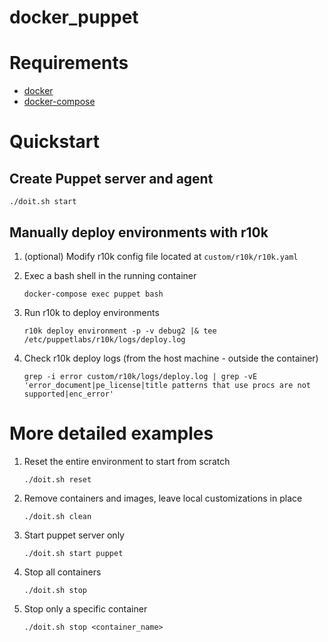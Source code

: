 # docker_puppet

# Requirements

- [docker](https://www.docker.com/products/docker-desktop)
- [docker-compose](https://docs.docker.com/compose/install/)

# Quickstart
## Create Puppet server and agent
```shell
./doit.sh start
```

## Manually deploy environments with r10k
1. (optional) Modify r10k config file located at `custom/r10k/r10k.yaml`

1. Exec a bash shell in the running container
   ```shell
   docker-compose exec puppet bash
   ```

1. Run r10k to deploy environments
   ```shell
   r10k deploy environment -p -v debug2 |& tee /etc/puppetlabs/r10k/logs/deploy.log
   ```

1. Check r10k deploy logs (from the host machine - outside the container)
   ```shell
   grep -i error custom/r10k/logs/deploy.log | grep -vE 'error_document|pe_license|title patterns that use procs are not supported|enc_error'
   ```

# More detailed examples
1. Reset the entire environment to start from scratch
   ```shell
   ./doit.sh reset
   ```
1. Remove containers and images, leave local customizations in place
   ```shell
   ./doit.sh clean
   ```
1. Start puppet server only
   ```shell
   ./doit.sh start puppet
   ```
1. Stop all containers
   ```shell
   ./doit.sh stop
   ```
1. Stop only a specific container
   ```shell
   ./doit.sh stop <container_name>
   ```
